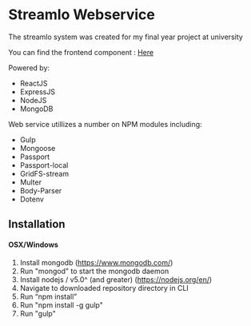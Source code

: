 # Streamlo Webservice
The streamlo system was created for my final year project at university

You can find the frontend component : [Here](https://github.com/richard534/StreamloFrontEnd)

Powered by:
<ul>
  <li>ReactJS</li> 
  <li>ExpressJS</li> 
  <li>NodeJS</li> 
  <li>MongoDB</li> 
</ul>

Web service utillizes a number on NPM modules including:
<ul>
  <li>Gulp</li>
  <li>Mongoose</li>
  <li>Passport</li>
  <li>Passport-local</li>
  <li>GridFS-stream</li>
  <li>Multer</li>
  <li>Body-Parser</li>
  <li>Dotenv</li>
</ul>

## Installation
#### OSX/Windows

1.	Install mongodb (https://www.mongodb.com/)
2.	Run "mongod" to start the mongodb daemon 
3.	Install nodejs / v5.0^ (and greater) (https://nodejs.org/en/)
4.	Navigate to downloaded repository directory in CLI
5.	Run “npm install”
6.	Run "npm install -g gulp"
7.	Run "gulp"
